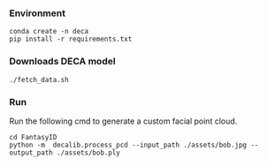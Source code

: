 
### Environment
```
conda create -n deca
pip install -r requirements.txt
```

### Downloads DECA model
```
./fetch_data.sh
```

### Run
Run the following cmd to generate a custom facial point cloud.
```
cd FantasyID
python -m  decalib.process_pcd --input_path ./assets/bob.jpg --output_path ./assets/bob.ply
```
